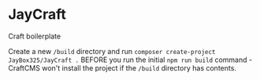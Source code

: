 # JayCraft
Craft boilerplate

Create a new `/build` directory and run `composer create-project JayBox325/JayCraft .` BEFORE you run the initial `npm run build` command - CraftCMS won't install the project if the `/build` directory has contents.